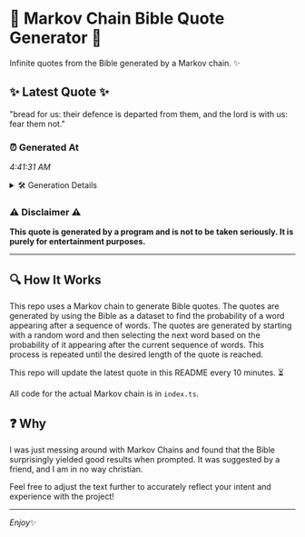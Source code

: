 # 📖 Markov Chain Bible Quote Generator 📖

Infinite quotes from the Bible generated by a Markov chain. ✨

## ✨ Latest Quote ✨
"bread for us: their defence is departed from them, and the lord is with us: fear them not."

### ⏰ Generated At
*4:41:31 AM*

<details>
    <summary>🛠️ Generation Details</summary>
    <p>
        <strong>🌱 Seed:</strong> bread<br>
        <strong>🔄 Iterations:</strong> 17<br>
        <strong>📜 Context History:</strong><br>[ bread ]: for<br>[ bread, for ]: us:<br>[ bread, for, us: ]: their<br>[ bread, for, us:, their ]: defence<br>[ bread, for, us:, their, defence ]: is<br>[ bread, for, us:, their, defence, is ]: departed<br>[ for, us:, their, defence, is, departed ]: from<br>[ us:, their, defence, is, departed, from ]: them,<br>[ their, defence, is, departed, from, them, ]: and<br>[ defence, is, departed, from, them,, and ]: the<br>[ is, departed, from, them,, and, the ]: lord<br>[ departed, from, them,, and, the, lord ]: is<br>[ from, them,, and, the, lord, is ]: with<br>[ them,, and, the, lord, is, with ]: us:<br>[ and, the, lord, is, with, us: ]: fear<br>[ the, lord, is, with, us:, fear ]: them<br>[ lord, is, with, us:, fear, them ]: not.<br>
    </p>
</details>

### ⚠️ Disclaimer ⚠️
**This quote is generated by a program and is not to be taken seriously. It is purely for entertainment purposes.**

---

## 🔍 How It Works

This repo uses a Markov chain to generate Bible quotes. The quotes are generated by using the Bible as a dataset to find the probability of a word appearing after a sequence of words. The quotes are generated by starting with a random word and then selecting the next word based on the probability of it appearing after the current sequence of words. This process is repeated until the desired length of the quote is reached.

This repo will update the latest quote in this README every 10 minutes. ⏳

All code for the actual Markov chain is in `index.ts`.

## ❓ Why

I was just messing around with Markov Chains and found that the Bible surprisingly yielded good results when prompted. 
It was suggested by a friend, and I am in no way christian.

Feel free to adjust the text further to accurately reflect your intent and experience with the project!

---

*Enjoy*✨

